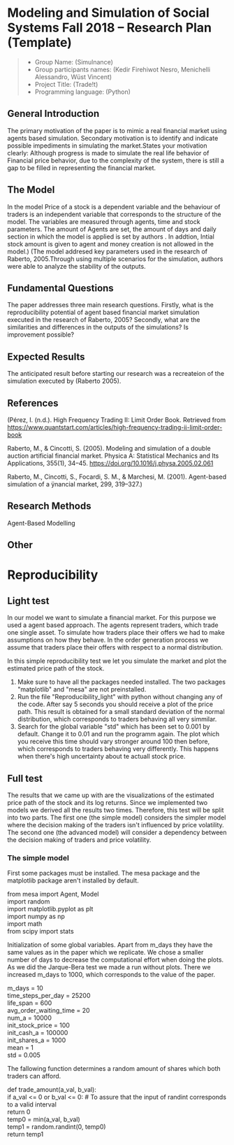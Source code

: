 
# Modeling and Simulation of Social Systems Fall 2018 – Research Plan (Template)


> * Group Name: (Simulnance)
> * Group participants names: (Kedir Firehiwot Nesro, Menichelli Alessandro, Wüst Vincent)
> * Project Title: (Trade!t)
> * Programming language: (Python)

## General Introduction

The primary motivation of the paper is to mimic a real financial market using agents based simulation. Secondary motivation is to identify and indicate possible impediments in simulating the market.States your motivation clearly: Although progress is made to simulate the real life behavior of Financial price behavior, due to the complexity of the system, there is still a gap to be filled in representing the financial market.

## The Model

In the model Price of a stock is a dependent variable and the behaviour of traders is an independent variable that corresponds to the structure of the model. The variables are measured through agents, time and stock parameters. The amount of Agents are set, the amount of days and daily section in which the model is applied is set by authors . In addtion, Intial stock amount is given to agent and money creation is not allowed in the model.) (The model addresed key parameters used in the research of Raberto, 2005.Through using multiple scenarios for the simulation, authors were able to analyze the stability of the outputs.


## Fundamental Questions

The paper addresses three main research questions. Firstly, what is the reproducibility potential of agent based financial market simulation executed in the research of Raberto, 2005? Secondly, what are the similarities and differences in the outputs of the simulations? Is improvement possible? 


## Expected Results

The anticipated result before starting our research was a recreateion of the simulation executed by (Raberto 2005).


## References 

(Pérez, I. (n.d.). High Frequency Trading II: Limit Order Book. Retrieved from https://www.quantstart.com/articles/high-frequency-trading-ii-limit-order-book

Raberto, M., & Cincotti, S. (2005). Modeling and simulation of a double auction artificial financial market. Physica A: Statistical Mechanics and Its Applications, 355(1), 34–45. https://doi.org/10.1016/j.physa.2005.02.061

Raberto, M., Cincotti, S., Focardi, S. M., & Marchesi, M. (2001). Agent-based simulation of a ÿnancial market, 299, 319–327.)



## Research Methods

Agent-Based Modelling


## Other


# Reproducibility

## Light test

In our model we want to simulate a financial market.
For this purpose we used a agent based approach.
The agents represent traders, which trade one single asset.
To simulate how traders place their offers we had to make assumptions on how they behave.
In the order generation process we assume that traders place their offers with respect to a normal distribution.

In this simple reproducibility test we let you simulate the market and plot the estimated price path of the stock.

1. Make sure to have all the packages needed installed. The two packages "matplotlib" and "mesa" are not preinstalled.
2. Run the file "Reproducibility_light" with python without changing any of the code. After say 5 seconds you should receive a plot of the price path. This result is obtained for a small standard deviation of the normal distribution, which corresponds to traders behaving all very simmilar.
3. Search for the global variable "std" which has been set to 0.001 by default. Change it to 0.01 and run the programm again.
The plot which you receive this time should vary stronger around 100 then before, which corresponds to traders behaving very differently. This happens when there's high uncertainty about te actuall stock price.

## Full test
The results that we came up with are the visualizations of the estimated price path of the stock and its log returns.
Since we implemented two models we derived all the results two times. Therefore, this test will be split into two parts.
The first one (the simple model) considers the simpler model where the decision making of the traders isn't influenced by price volatility.
The second one (the advanced model) will consider a dependency between the decision making of traders and price volatility.

### The simple model
First some packages must be installed. The mesa package and the matplotlib package aren't installed by default.

from mesa import Agent, Model  
import random  
import matplotlib.pyplot as plt  
import numpy as np  
import math  
from scipy import stats  

Initialization of some global variables.
Apart from m_days they have the same values as in the paper which we replicate.
We chose a smaller number of days to decrease the computational effort when doing the plots. As we did the Jarque-Bera test we made a run without plots. There we increased m_days to 1000, which corresponds to the value of the paper.

m_days = 10  
time_steps_per_day = 25200  
life_span = 600  
avg_order_waiting_time = 20  
num_a = 10000  
init_stock_price = 100  
init_cash_a = 100000  
init_shares_a = 1000  
mean = 1  
std = 0.005  

The fallowing function determines a random amount of shares which both traders can afford.

def trade_amount(a_val, b_val):  
    if a_val <= 0 or b_val <= 0:  # To assure that the input of randint corresponds to a valid interval  
        return 0  
    temp0 = min(a_val, b_val)  
    temp1 = random.randint(0, temp0)  
    return temp1  
